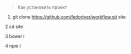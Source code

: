> Как установить проект

1. git clone https://github.com/fedortver/workflow.git site

2 cd site

3 bower i

4 npm i